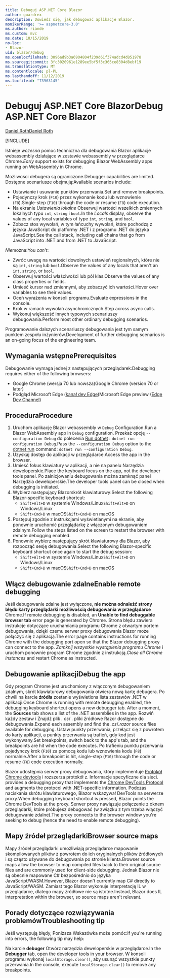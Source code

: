 ```yaml
---
title: Debuguj ASP.NET Core Blazor
author: guardrex
description: Dowiedz się, jak debugować aplikacje Blazor.
monikerRange: '>= aspnetcore-3.0'
ms.author: riande
ms.custom: mvc
ms.date: 10/15/2019
no-loc:
- Blazor
uid: blazor/debug
ms.openlocfilehash: 3096ad9b3a6904804f239d61f374adcd4d851978
ms.sourcegitcommit: 3fc3020961e1289ee5bf5f3c365ce8304d8ebf19
ms.translationtype: MT
ms.contentlocale: pl-PL
ms.lasthandoff: 11/12/2019
ms.locfileid: "73963145"
---
```

# <a name="debug-aspnet-core-opno-locblazor"></a><span data-ttu-id="44b1f-103">Debuguj ASP.NET Core Blazor</span><span class="sxs-lookup"><span data-stu-id="44b1f-103">Debug ASP.NET Core Blazor</span></span>

[<span data-ttu-id="44b1f-104">Daniel Roth</span><span class="sxs-lookup"><span data-stu-id="44b1f-104">Daniel Roth</span></span>](https://github.com/danroth27)

[!INCLUDE[](~/includes/blazorwasm-preview-notice.md)]

<span data-ttu-id="44b1f-105">Istnieje *wczesna* pomoc techniczna dla debugowania Blazor aplikacje webassembly działające w zestawie webassembly w przeglądarce Chrome.</span><span class="sxs-lookup"><span data-stu-id="44b1f-105">*Early* support exists for debugging Blazor WebAssembly apps running on WebAssembly in Chrome.</span></span>

<span data-ttu-id="44b1f-106">Możliwości debugera są ograniczone.</span><span class="sxs-lookup"><span data-stu-id="44b1f-106">Debugger capabilities are limited.</span></span> <span data-ttu-id="44b1f-107">Dostępne scenariusze obejmują:</span><span class="sxs-lookup"><span data-stu-id="44b1f-107">Available scenarios include:</span></span>

* <span data-ttu-id="44b1f-108">Ustawianie i usuwanie punktów przerwania.</span><span class="sxs-lookup"><span data-stu-id="44b1f-108">Set and remove breakpoints.</span></span>
* <span data-ttu-id="44b1f-109">Pojedynczy krok (`F10`) przez wykonanie kodu lub wznowienie (`F8`).</span><span class="sxs-lookup"><span data-stu-id="44b1f-109">Single-step (`F10`) through the code or resume (`F8`) code execution.</span></span>
* <span data-ttu-id="44b1f-110">Na ekranie *Ustawienia lokalne* Obserwuj wartości wszelkich zmiennych lokalnych typu `int`, `string` i `bool`.</span><span class="sxs-lookup"><span data-stu-id="44b1f-110">In the *Locals* display, observe the values of any local variables of type `int`, `string`, and `bool`.</span></span>
* <span data-ttu-id="44b1f-111">Zobacz stos wywołań, w tym łańcuchy wywołań, które pochodzą z języka JavaScript do platformy .NET i z programu .NET do języka JavaScript.</span><span class="sxs-lookup"><span data-stu-id="44b1f-111">See the call stack, including call chains that go from JavaScript into .NET and from .NET to JavaScript.</span></span>

<span data-ttu-id="44b1f-112">*Nie*można:</span><span class="sxs-lookup"><span data-stu-id="44b1f-112">You *can't*:</span></span>

* <span data-ttu-id="44b1f-113">Zwróć uwagę na wartości dowolnych ustawień regionalnych, które nie są `int`, `string` lub `bool`.</span><span class="sxs-lookup"><span data-stu-id="44b1f-113">Observe the values of any locals that aren't an `int`, `string`, or `bool`.</span></span>
* <span data-ttu-id="44b1f-114">Obserwuj wartości właściwości lub pól klas.</span><span class="sxs-lookup"><span data-stu-id="44b1f-114">Observe the values of any class properties or fields.</span></span>
* <span data-ttu-id="44b1f-115">Umieść kursor nad zmiennymi, aby zobaczyć ich wartości.</span><span class="sxs-lookup"><span data-stu-id="44b1f-115">Hover over variables to see their values.</span></span>
* <span data-ttu-id="44b1f-116">Oceń wyrażenia w konsoli programu.</span><span class="sxs-lookup"><span data-stu-id="44b1f-116">Evaluate expressions in the console.</span></span>
* <span data-ttu-id="44b1f-117">Krok w ramach wywołań asynchronicznych.</span><span class="sxs-lookup"><span data-stu-id="44b1f-117">Step across async calls.</span></span>
* <span data-ttu-id="44b1f-118">Wykonuj większość innych typowych scenariuszy debugowania.</span><span class="sxs-lookup"><span data-stu-id="44b1f-118">Perform most other ordinary debugging scenarios.</span></span>

<span data-ttu-id="44b1f-119">Programowanie dalszych scenariuszy debugowania jest tym samym punktem zespołu inżynierów.</span><span class="sxs-lookup"><span data-stu-id="44b1f-119">Development of further debugging scenarios is an on-going focus of the engineering team.</span></span>

## <a name="prerequisites"></a><span data-ttu-id="44b1f-120">Wymagania wstępne</span><span class="sxs-lookup"><span data-stu-id="44b1f-120">Prerequisites</span></span>

<span data-ttu-id="44b1f-121">Debugowanie wymaga jednej z następujących przeglądarek:</span><span class="sxs-lookup"><span data-stu-id="44b1f-121">Debugging requires either of the following browsers:</span></span>

* <span data-ttu-id="44b1f-122">Google Chrome (wersja 70 lub nowsza)</span><span class="sxs-lookup"><span data-stu-id="44b1f-122">Google Chrome (version 70 or later)</span></span>
* <span data-ttu-id="44b1f-123">Podgląd Microsoft Edge ([kanał dev Edge](https://www.microsoftedgeinsider.com))</span><span class="sxs-lookup"><span data-stu-id="44b1f-123">Microsoft Edge preview ([Edge Dev Channel](https://www.microsoftedgeinsider.com))</span></span>

## <a name="procedure"></a><span data-ttu-id="44b1f-124">Procedura</span><span class="sxs-lookup"><span data-stu-id="44b1f-124">Procedure</span></span>

1. <span data-ttu-id="44b1f-125">Uruchom aplikację Blazor webassembly w `Debug` Configuration.</span><span class="sxs-lookup"><span data-stu-id="44b1f-125">Run a Blazor WebAssembly app in `Debug` configuration.</span></span> <span data-ttu-id="44b1f-126">Przekaż opcję `--configuration Debug` do polecenia [Run dotnet](/dotnet/core/tools/dotnet-run) : `dotnet run --configuration Debug`.</span><span class="sxs-lookup"><span data-stu-id="44b1f-126">Pass the `--configuration Debug` option to the [dotnet run](/dotnet/core/tools/dotnet-run) command: `dotnet run --configuration Debug`.</span></span>
1. <span data-ttu-id="44b1f-127">Uzyskaj dostęp do aplikacji w przeglądarce.</span><span class="sxs-lookup"><span data-stu-id="44b1f-127">Access the app in the browser.</span></span>
1. <span data-ttu-id="44b1f-128">Umieść fokus klawiatury w aplikacji, a nie na panelu Narzędzia deweloperskie.</span><span class="sxs-lookup"><span data-stu-id="44b1f-128">Place the keyboard focus on the app, not the developer tools panel.</span></span> <span data-ttu-id="44b1f-129">Po zainicjowaniu debugowania można zamknąć panel Narzędzia deweloperskie.</span><span class="sxs-lookup"><span data-stu-id="44b1f-129">The developer tools panel can be closed when debugging is initiated.</span></span>
1. <span data-ttu-id="44b1f-130">Wybierz następujący Blazorskrót klawiaturowy:</span><span class="sxs-lookup"><span data-stu-id="44b1f-130">Select the following Blazor-specific keyboard shortcut:</span></span>
   * <span data-ttu-id="44b1f-131">`Shift+Alt+D` w systemie Windows/Linux</span><span class="sxs-lookup"><span data-stu-id="44b1f-131">`Shift+Alt+D` on Windows/Linux</span></span>
   * <span data-ttu-id="44b1f-132">`Shift+Cmd+D` w macOS</span><span class="sxs-lookup"><span data-stu-id="44b1f-132">`Shift+Cmd+D` on macOS</span></span>
1. <span data-ttu-id="44b1f-133">Postępuj zgodnie z instrukcjami wyświetlanymi na ekranie, aby ponownie uruchomić przeglądarkę z włączonym debugowaniem zdalnym.</span><span class="sxs-lookup"><span data-stu-id="44b1f-133">Follow the steps listed on the screen to restart the browser with remote debugging enabled.</span></span>
1. <span data-ttu-id="44b1f-134">Ponownie wybierz następujący skrót klawiaturowy dla Blazor, aby rozpocząć sesję debugowania:</span><span class="sxs-lookup"><span data-stu-id="44b1f-134">Select the following Blazor-specific keyboard shortcut once again to start the debug session:</span></span>
   * <span data-ttu-id="44b1f-135">`Shift+Alt+D` w systemie Windows/Linux</span><span class="sxs-lookup"><span data-stu-id="44b1f-135">`Shift+Alt+D` on Windows/Linux</span></span>
   * <span data-ttu-id="44b1f-136">`Shift+Cmd+D` w macOS</span><span class="sxs-lookup"><span data-stu-id="44b1f-136">`Shift+Cmd+D` on macOS</span></span>

## <a name="enable-remote-debugging"></a><span data-ttu-id="44b1f-137">Włącz debugowanie zdalne</span><span class="sxs-lookup"><span data-stu-id="44b1f-137">Enable remote debugging</span></span>

<span data-ttu-id="44b1f-138">Jeśli debugowanie zdalne jest wyłączone, **nie można odnaleźć strony błędu karty przeglądarki możliwością debugowania w przeglądarce** Chrome.</span><span class="sxs-lookup"><span data-stu-id="44b1f-138">If remote debugging is disabled, an **Unable to find debuggable browser tab** error page is generated by Chrome.</span></span> <span data-ttu-id="44b1f-139">Strona błędu zawiera instrukcje dotyczące uruchamiania programu Chrome z otwartym portem debugowania, dzięki czemu serwer proxy debugowania Blazor może połączyć się z aplikacją.</span><span class="sxs-lookup"><span data-stu-id="44b1f-139">The error page contains instructions for running Chrome with the debugging port open so that the Blazor debugging proxy can connect to the app.</span></span> <span data-ttu-id="44b1f-140">*Zamknij wszystkie wystąpienia programu Chrome* i uruchom ponownie program Chrome zgodnie z instrukcją.</span><span class="sxs-lookup"><span data-stu-id="44b1f-140">*Close all Chrome instances* and restart Chrome as instructed.</span></span>

## <a name="debug-the-app"></a><span data-ttu-id="44b1f-141">Debugowanie aplikacji</span><span class="sxs-lookup"><span data-stu-id="44b1f-141">Debug the app</span></span>

<span data-ttu-id="44b1f-142">Gdy program Chrome jest uruchomiony z włączonym debugowaniem zdalnym, skrót klawiaturowy debugowania otwiera nową kartę debugera. Po chwili na karcie **źródła** zostanie wyświetlona lista zestawów .NET w aplikacji.</span><span class="sxs-lookup"><span data-stu-id="44b1f-142">Once Chrome is running with remote debugging enabled, the debugging keyboard shortcut opens a new debugger tab. After a moment, the **Sources** tab shows a list of the .NET assemblies in the app.</span></span> <span data-ttu-id="44b1f-143">Rozwiń każdy zestaw i Znajdź plik *. cs*/ *.* pliki źródłowe Razor dostępne do debugowania.</span><span class="sxs-lookup"><span data-stu-id="44b1f-143">Expand each assembly and find the *.cs*/*.razor* source files available for debugging.</span></span> <span data-ttu-id="44b1f-144">Ustaw punkty przerwania, przełącz się z powrotem do karty aplikacji, a punkty przerwania są trafień, gdy kod jest wykonywany.</span><span class="sxs-lookup"><span data-stu-id="44b1f-144">Set breakpoints, switch back to the app's tab, and the breakpoints are hit when the code executes.</span></span> <span data-ttu-id="44b1f-145">Po trafieniu punktu przerwania pojedynczy krok (`F10`) za pomocą kodu lub wznowienia kodu (`F8`) normalnie.</span><span class="sxs-lookup"><span data-stu-id="44b1f-145">After a breakpoint is hit, single-step (`F10`) through the code or resume (`F8`) code execution normally.</span></span>

Blazor<span data-ttu-id="44b1f-146"> udostępnia serwer proxy debugowania, który implementuje [Protokół Chrome devtools](https://chromedevtools.github.io/devtools-protocol/) i rozszerza protokół z. Informacje specyficzne dla sieci.</span><span class="sxs-lookup"><span data-stu-id="44b1f-146"> provides a debugging proxy that implements the [Chrome DevTools Protocol](https://chromedevtools.github.io/devtools-protocol/) and augments the protocol with .NET-specific information.</span></span> <span data-ttu-id="44b1f-147">Podczas naciskania skrótu klawiaturowego, Blazor wskazywał DevTools na serwerze proxy.</span><span class="sxs-lookup"><span data-stu-id="44b1f-147">When debugging keyboard shortcut is pressed, Blazor points the Chrome DevTools at the proxy.</span></span> <span data-ttu-id="44b1f-148">Serwer proxy nawiązuje połączenie z oknem przeglądarki, które próbujesz debugować (w związku z tym trzeba włączyć debugowanie zdalne).</span><span class="sxs-lookup"><span data-stu-id="44b1f-148">The proxy connects to the browser window you're seeking to debug (hence the need to enable remote debugging).</span></span>

## <a name="browser-source-maps"></a><span data-ttu-id="44b1f-149">Mapy źródeł przeglądarki</span><span class="sxs-lookup"><span data-stu-id="44b1f-149">Browser source maps</span></span>

<span data-ttu-id="44b1f-150">Mapy źródeł przeglądarki umożliwiają przeglądarce mapowanie skompilowanych plików z powrotem do ich oryginalnych plików źródłowych i są często używane do debugowania po stronie klienta.</span><span class="sxs-lookup"><span data-stu-id="44b1f-150">Browser source maps allow the browser to map compiled files back to their original source files and are commonly used for client-side debugging.</span></span> <span data-ttu-id="44b1f-151">Jednak Blazor nie są obecnie mapowane C# bezpośrednio do języka JavaScript/WASM.</span><span class="sxs-lookup"><span data-stu-id="44b1f-151">However, Blazor doesn't currently map C# directly to JavaScript/WASM.</span></span> <span data-ttu-id="44b1f-152">Zamiast tego Blazor wykonuje interpretację IL w przeglądarce, dlatego mapy źródłowe nie są istotne.</span><span class="sxs-lookup"><span data-stu-id="44b1f-152">Instead, Blazor does IL interpretation within the browser, so source maps aren't relevant.</span></span>

## <a name="troubleshooting-tip"></a><span data-ttu-id="44b1f-153">Porady dotyczące rozwiązywania problemów</span><span class="sxs-lookup"><span data-stu-id="44b1f-153">Troubleshooting tip</span></span>

<span data-ttu-id="44b1f-154">Jeśli występują błędy, Poniższa Wskazówka może pomóc:</span><span class="sxs-lookup"><span data-stu-id="44b1f-154">If you're running into errors, the following tip may help:</span></span>

<span data-ttu-id="44b1f-155">Na karcie **debuger** Otwórz narzędzia deweloperskie w przeglądarce.</span><span class="sxs-lookup"><span data-stu-id="44b1f-155">In the **Debugger** tab, open the developer tools in your browser.</span></span> <span data-ttu-id="44b1f-156">W konsoli programu wykonaj `localStorage.clear()`, aby usunąć wszystkie punkty przerwania.</span><span class="sxs-lookup"><span data-stu-id="44b1f-156">In the console, execute `localStorage.clear()` to remove any breakpoints.</span></span>

